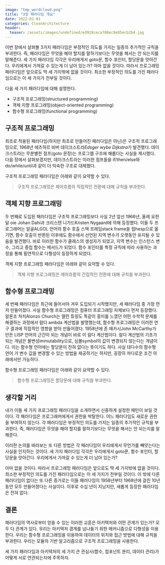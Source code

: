 ```yaml
---
image: "tmp_wordcloud.png"
title: "3장 패러다임 개요"
date: 2022-01-01
categories: CleanArchitecture
header:
  teaser: /assets/images/undefined/ed919ceca780ec9e85ecb2b4.jpg
---
```


이번 장에서 살펴볼 3가지 패러다임은 부정적인 의도를 가지는 일종의 추가적인 규칙을 부과한다. 즉, 패러다임은 무엇을 해야 할지를 말하기보다는 무엇을 해서는 안 되는지를 말해준다. 세 가지 패러다임 각각은 우리에게서 goto문, 함수 포인터, 할당문을 앗아간다. 우리에게서 가져갈 수 있는게 더 남아 있는가? 아마 없을 것이다. 따라서 프로그래밍 패러다임은 앞으로도 딱 세 가지밖에 없을 것이다. 최소한 부정적인 의도를 가진 패러다임으로는 이 세 가지가 전부일 것이다.

다음 세 가지 패러다임에 대해 설명한다.

* 구조적 프로그래밍(structured programming)
* 객체 지향 프로그래밍(object-oriented programming)
* 함수형 프로그래밍(functional programming)


## 구조적 프로그래밍

최초로 적용된 패러다임(하지만 최초로 만들어진 패러다임은 아닌)은 구조적 프로그래밍으로, 1968년 에츠허르 비버 데이크스트라*Edsger wybe Dijkstra*가 발견했다. 데이크스트라는 무분별한 점프(goto 문장)는 프로그램 구조에 해롭다는 사실을 제시했다. 다음 장에서 살펴보겠지만, 데이크스트라는 이러한 점프들을 if/then/else와 do/while/until과 같이 더 익숙한 구조로 대체했다.

구조적 프로그래밍 패러다임은 아래와 같이 요약할 수 있다.

> 구조적 프로그래밍은 제어흐름의 직접적인 전환에 대해 규칙을 부과한다.

## 객체 지향 프로그래밍

두 번째로 도입된 패러다임은 구조적 프로그래밍보다 사실 2년 앞선 1966년, 올레 요한 달 oie Johan Dahi과 크리스텐 니가드Kristen Nygaard에 의해 등장했다. 이들 두 프로그래머는 알골ALGOL 언어의 함수 호출 스택 프레임stack frame을 힙hesp으로 옮기면, 함수 호출이 반환된 이후에도 함수에서 선언된 지역 변수가 오랫동안 유지될 수 있음을 발견했다. 바로 이러한 함수가 클래스의 생성자가 되었고, 지역 변수는 인스턴스 변수, 그리고 중첩 함수는 메서드가 되었다. 함수 포인터를 특정 규칙에 따라 사용하는 과정을 통해 필연적으로 다형성이 등장하게 되었다.

객체 지향 프로그래밍 패러다임은 아래와 같이 요약할 수 있다.

> 객체 지향 프로그래밍은 제어흐름의 간접적인 전환에 대해 규칙을 부과한다.

## 함수형 프로그래밍

세 번째 패러다임은 최근에 들어서야 겨우 도입되기 시작했지만, 세 패러다임 중 가장 먼저 만들어졌다. 사실 함수형 프로그래밍은 컴퓨터 프로그래밍 자체보다 먼저 등장했다. 알론조 처치Alonzo Church는 앨런 튜링도 똑같이 흥미를 느꼈던 어떤 수학적 문제를 해결하는 과정에서 람다 ambda 계산법을 발명했는데, 함수형 프로그래밍은 이러한 연구 결과에 직접적인 영향을 받아 만들어졌다. 1958년에 존 매카시John McCarthy가 만든 LISP 언어의 근간이 되는 개념이 바로 이 람다 계산법이다. 람다 계산법의 기초가 되는 개념은 불변성immutability으로, 심볼symbol의 값이 변경되지 않는다는 개념이다. 이는 함수형 언어에는 할당문이 전혀 없다는 뜻이기도 하다. 사실 대다수의 함수형 언어
가 변수 값을 변경할 수 있는 방법을 제공하기는 하지만, 굉장히 까다로운 조건 아래에서만 가능하다.

함수형 프로그래밍 패러다임은 아래와 같이 요약할 수 있다.

> 함수형 프로그래밍은 할당문에 대해 규칙을 부과한다.

## 생각할 거리

내가 이들 세 가지 프로그래밍 패러다임을 소개하면서 신중하게 설정한 패턴이 보일 것이다. 각 패러다임은 프로그래머에게서 권한을 박탈한다. 어느 패러다임도 새로운 권한을 부여하지 않는다. 각 패러다임은 부정적인 의도를 가지는 일종의 추가적인 규칙을 부과한다. 즉, 패러다임은 무엇을 해야 할지를 말하기보다는 무엇을 해서는 안 되는지를 말해준다.

이러한 논의를 바라보는 또 다른 방법은 각 패러다임이 우리에게서 무언가를 빼앗는다는 사실을 인지하는 것이다. 세 가지 패러다임 각각은 우리에게서 goto문, 함수 포인터, 할당문을 앗아간다. 우리에게서 가져갈 수 있는게 더 남아 있는가?

아마 없을 것이다. 따라서 프로그래밍 패러다임은 앞으로도 딱 세 가지밖에 없을 것이다. 최소한 부정적인 의도를 가진 패러다임으로는 이 세 가지가 전부일 것이다. 이 밖에 다른 패러다임이 없다는 또 다른 증거로는 이들 패러다임이 1958년부터 1968년에 걸친 10년 동안 모두 만들어졌다는 사실이다. 이후로 수십 년이 지났지만, 새롭게 등장한 패러다임은 전혀 없다.

## 결론
패러다임의 역사로부터 얻을 수 있는 이러한 교훈은 아키텍처와 어떤 관계가 있는가? 모두 다 관계가 있다. 우리는 아키텍처 경계를 넘나들기 위한 메커니즘으로 다형성을 이용한다. 우리는 함수형 프로그래밍을 이용하여 데이터의 위치와 접근 방법에 대해 규칙을 부과한다. 우리는 모듈의 기반 알고리즘으로 구조적 프로그래밍을 사용한다.

세 가지 패러다임과 아키텍처의 세 가지 큰 관심사(함수, 컴포넌트 분리, 데이터 관리)가 어떻게 서로 연관되는지에 주목하자.